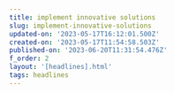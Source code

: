 ```yaml
---
title: implement innovative solutions
slug: implement-innovative-solutions
updated-on: '2023-05-17T16:12:01.500Z'
created-on: '2023-05-17T11:54:58.503Z'
published-on: '2023-06-20T11:31:54.476Z'
f_order: 2
layout: '[headlines].html'
tags: headlines
---
```



